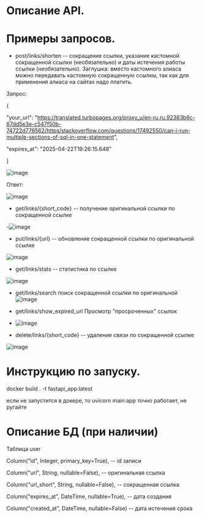 # Описание API.

# Примеры запросов.

- post/links/shorten -- сокращение ссылки, указание кастомной сокращенной ссылки (необязательно) и даты истечения работы ссылки (необязательно). Заглушка: вместо кастомного алиаса можно передавать кастомную сокращенную ссылкы, так как для применения алиаса на сайтах надо платить.

Запрос: 

{

  "your_url": "https://translated.turbopages.org/proxy_u/en-ru.ru.92363b6c-67dd5e3e-c547f50b-74722d776562/https/stackoverflow.com/questions/17492550/can-i-run-multiple-sections-of-sql-in-one-statement",
  
  "expires_at": "2025-04-22T19:26:15.648"
  
}

![image](https://github.com/user-attachments/assets/771285dd-e300-425e-b177-f10aae980680)

Ответ: 

![image](https://github.com/user-attachments/assets/52620142-2573-48db-950f-e07d37e3a2c7)

- get/links/{short_code} -- получение оригинальной ссылки по сокращенной ссылке

-![image](https://github.com/user-attachments/assets/4d900c1a-1712-4510-adc2-8af8ccc3958c)

- put/links/{url} -- обновление сокращенной ссылки по оригинальной ссылке
  
![image](https://github.com/user-attachments/assets/0204e8b5-6cea-47c3-a0db-742699aae985)

- get/links/stats -- статистика по ссылке

![image](https://github.com/user-attachments/assets/15b8fed8-1865-40b6-8870-07fb28e612d0)

- get/links/search поиск сокращенной ссылки по оригинальной
![image](https://github.com/user-attachments/assets/1d2cc09b-7cdc-43df-b96d-558b5e2de0f4)

- get/links/show_expired_url Просмотр "просроченных" ссылок
- ![image](https://github.com/user-attachments/assets/f0bad6d8-f11c-42ae-8538-b522e5fa0437)

- delete/links/{short_code} -- удаление связи по сокращенной ссылке

 ![image](https://github.com/user-attachments/assets/1fc7067c-0fab-470e-bfaa-8fed695861d9)



# Инструкцию по запуску.

docker build . -t fastapi_app:latest

если не запустится в докере, то uvicorn main:app точно работает, не ругайте

# Описание БД (при наличии)

Таблица user 

Column("id", Integer, primary_key=True), -- id записи

Column("url", String, nullable=False), -- оригинальная ссылка

Column("url_short", String, nullable=False), -- сокращенная ссылка

Column("expires_at", DateTime, nullable=True), -- дата создания

Column("created_at", DateTime, nullable=False) -- дата истечения срока 

